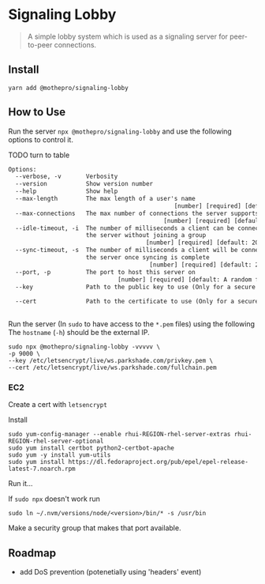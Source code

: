# Signaling Lobby

> A simple lobby system which is used as a signaling server for peer-to-peer connections.

## Install

`yarn add @mothepro/signaling-lobby`

## How to Use

Run the server `npx @mothepro/signaling-lobby` and use the following options to control it.

TODO turn to table

```txt
Options:
  --verbose, -v       Verbosity                                          [count]
  --version           Show version number                              [boolean]
  --help              Show help                                        [boolean]
  --max-length        The max length of a user's name
                                               [number] [required] [default: 15]
  --max-connections   The max number of connections the server supports
                                            [number] [required] [default: 65534]
  --idle-timeout, -i  The number of milliseconds a client can be connected to
                      the server without joining a group
                                       [number] [required] [default: 20 minutes]
  --sync-timeout, -s  The number of milliseconds a client will be connected to
                      the server once syncing is complete
                                        [number] [required] [default: 2 minutes]
  --port, -p          The port to host this server on
                               [number] [required] [default: A random free port]
  --key               Path to the public key to use (Only for a secure server)
                                                                        [string]
  --cert              Path to the certificate to use (Only for a secure server)
                                                                        [string]
```

Run the server (In `sudo` to have access to the `*.pem` files) using the following
The `hostname` (`-h`) should be the external IP.

```shell
sudo npx @mothepro/signaling-lobby -vvvvv \
-p 9000 \
--key /etc/letsencrypt/live/ws.parkshade.com/privkey.pem \
--cert /etc/letsencrypt/live/ws.parkshade.com/fullchain.pem
```

### EC2

Create a cert with `letsencrypt`

Install

```shell
sudo yum-config-manager --enable rhui-REGION-rhel-server-extras rhui-REGION-rhel-server-optional
sudo yum install certbot python2-certbot-apache
sudo yum -y install yum-utils
sudo yum install https://dl.fedoraproject.org/pub/epel/epel-release-latest-7.noarch.rpm
```

Run it...

If `sudo npx` doesn't work run

```shell
sudo ln ~/.nvm/versions/node/<version>/bin/* -s /usr/bin
```

Make a security group that makes that port available.

## Roadmap

+ add DoS prevention (potenetially using 'headers' event)

